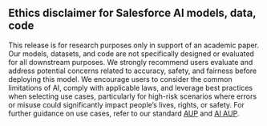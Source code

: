 ## Ethics disclaimer for Salesforce AI models, data, code

This release is for research purposes only in support of an academic
paper. Our models, datasets, and code are not specifically designed or
evaluated for all downstream purposes. We strongly recommend users
evaluate and address potential concerns related to accuracy, safety, and
fairness before deploying this model. We encourage users to consider the
common limitations of AI, comply with applicable laws, and leverage best
practices when selecting use cases, particularly for high-risk scenarios
where errors or misuse could significantly impact people’s lives, rights,
or safety. For further guidance on use cases, refer to our standard
[AUP](https://www.salesforce.com/content/dam/web/en_us/www/documents/legal/Agreements/policies/ExternalFacing_Services_Policy.pdf)
and [AI AUP](https://www.salesforce.com/content/dam/web/en_us/www/documents/legal/Agreements/policies/ai-acceptable-use-policy.pdf).
